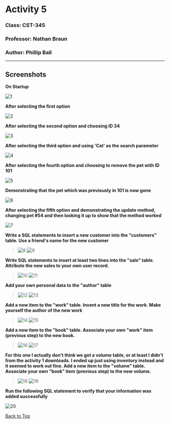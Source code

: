 # Activity 5

### Class: CST-345
### Professor: Nathan Braun
### Author: Phillip Ball

---


## Screenshots

**On Startup**

![1](docs/1.png)

**After selecting the first option**

![2](docs/2.png)

**After selecting the second option and choosing ID 34**

![3](docs/3.png)

**After selecting the third option and using 'Cat' as the search parameter**

![4](docs/4.png)

**After selecting the fourth option and choosing to remove the pet with ID 101**

![5](docs/5.png)

**Demonstrating that the pet which was previously in 101 is now gone**

![6](docs/6.png)

**After selecting the fifth option and demonstrating the update method, changing pet #54 and then looking it up to show that the method worked**

![7](docs/7.png)

**Write a SQL statements to insert a new customer into the "customers" table. Use a friend's name for the new customer**

>![8](docs/8.png)
>![9](docs/9.png)

**Write SQL statements to insert at least two lines into the "sale" table. Attribute the new sales to your own user record.**

>![10](docs/10.png)
>![11](docs/11.png)

**Add your own personal data to the "author" table**

>![12](docs/12.png)
>![13](docs/13.png)

**Add a new item to the "work" table. Invent a new title for the work. Make yourself the author of the new work**

>![14](docs/14.png)
>![15](docs/15.png)

**Add a new item to the "book" table. Associate your own "work" item (previous step) to the new book.**

>![16](docs/16.png)
>![17](docs/17.png)

**For this one I actually don't think we got a volume table, or at least I didn't from the activity 1 downloads. I ended up just using inventory instead and it seemed to work out fine. Add a new item to the "volume" table. Associate your own "book" item (previous step) to the new volume.**

>![18](docs/18.png)
>![19](docs/19.png)

**Run the following SQL statement to verify that your information was added successfully**

![20](docs/20.png)

[Back to Top](#activity-5)